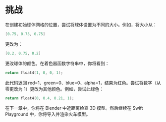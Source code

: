 # 挑战

在创建初始球体网格的位置，尝试将球体设置为不同的大小。例如，将大小从：&#x20;

```swift
[0.75, 0.75, 0.75] 
```

更改为：&#x20;

```swift
[0.2, 0.75, 0.2] 
```

更改球体的颜色。在着色器函数字符串中，你将看到：&#x20;

```swift
return float4(1, 0, 0, 1);
```

此代码返回 red=1、green=0、blue=0、alpha=1，结果为红色。尝试将数字（从零更改为 1）更改为其他颜色。例如，尝试此绿色：&#x20;

```swift
return float4(0, 0.4, 0.21, 1);
```

在下一章中，你将在 Blender 中近距离检查 3D 模型。然后继续在 Swift Playground 中，你将导入并渲染火车模型。
